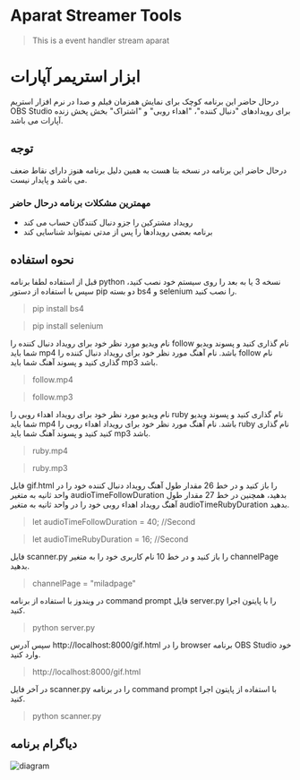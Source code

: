# Aparat Streamer Tools
 >This is a event handler stream aparat
# ابزار استریمر آپارات
درحال حاضر این برنامه کوچک برای نمایش همزمان فیلم و صدا در نرم افزار استریم OBS Studio برای رویدادهای "دنبال کننده"، "اهداء روبی" و "اشتراک" بخش پخش زنده آپارات می باشد.
## توجه
درحال حاضر این برنامه در نسخه بتا هست به همین دلیل برنامه هنوز دارای نقاط ضعف می باشد و پایدار نیست.
### مهمترین مشکلات برنامه درحال حاضر
* رویداد مشترکین را جزو دنبال کنندگان حساب می کند
* برنامه بعضی رویدادها را پس از مدتی نمیتواند شناسایی کند
  
## نحوه استفاده
قبل از استفاده لطفا برنامه python نسخه 3 یا به بعد را روی سیستم خود نصب کنید، سپس با استفاده از دستور pip دو بسته bs4 و selenium را نصب کنید.
>pip install bs4

>pip install selenium

نام ویدیو مورد نظر خود برای رویداد دنبال کننده را follow نام گذاری کنید و پسوند ویدیو شما باید mp4 باشد. نام آهنگ مورد نظر خود برای رویداد دنبال کننده را follow نام گذاری کنید و پسوند آهنگ شما باید mp3 باشد.

>follow.mp4

>follow.mp3

نام ویدیو مورد نظر خود برای رویداد اهداء روبی را ruby نام گذاری کنید و پسوند ویدیو شما باید mp4 باشد. نام آهنگ مورد نظر خود برای رویداد اهداء روبی را ruby نام گذاری کنید کنید و پسوند آهنگ شما باید mp3 باشد.

>ruby.mp4

>ruby.mp3

فایل gif.html را باز کنید و در خط 26 مقدار طول آهنگ رویداد دنبال کننده خود را در واحد ثانیه به متغیر audioTimeFollowDuration بدهید، همچنین در خط 27 مقدار طول آهنگ رویداد اهداء روبی خود را در واحد ثانیه به متغیر audioTimeRubyDuration بدهید.

>let audioTimeFollowDuration = 40; //Second

>let audioTimeRubyDuration = 16; //Second

فایل scanner.py را باز کنید و در خط 10 نام کاربری خود را به متغیر channelPage بدهید.

>channelPage = "miladpage"

در ویندوز با استفاده از برنامه command prompt فایل server.py را با پایتون اجرا کنید.

>python server.py

سپس آدرس http://localhost:8000/gif.html را در browser برنامه OBS Studio خود وارد کنید.

>http://localhost:8000/gif.html

در آخر فایل scanner.py را در برنامه command prompt با استفاده از پایتون اجرا کنید.

>python scanner.py

## دیاگرام برنامه

![diagram](https://i.postimg.cc/W3rDzxPm/x2.png)
